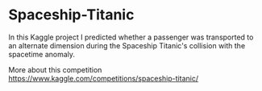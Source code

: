 # Spaceship-Titanic
In this Kaggle project I predicted whether a passenger was transported to an alternate dimension during the Spaceship Titanic's collision with the spacetime anomaly.

More about this competition https://www.kaggle.com/competitions/spaceship-titanic/
